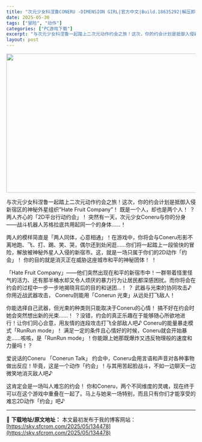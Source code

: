 ```yaml
---
title: "次元少女科涅鲁CONERU -DIMENSION GIRL|官方中文|Build.18635292|解压即撸|"
date: 2025-05-30
tags: ["冒险", "动作"]
categories: ["PC游戏下载"]
excerpt: "与次元少女科涅鲁一起踏上二次元动作约会之旅！这次，你的约会计划是抵御入侵新宿区的神秘外星组织”Hate Fruit Company”！ 既是一个人，却也是两个人！ ？两人齐心的「2D平台行动约会」！ 突然有一天，次元少女Coneru与你的分身——战斗机器人苏格拉底共用起同一个的身体……！ 两人的模样&hellip;"
layout: post
---
```


<img class="aligncenter size-full wp-image-134426" src="https://sky.sfcrom.com/wp-content/uploads/2025/05/2025053002234742.webp" alt="" width="660" height="370" />

与次元少女科涅鲁一起踏上二次元动作约会之旅！这次，你的约会计划是抵御入侵新宿区的神秘外星组织”Hate Fruit Company”！
既是一个人，却也是两个人！ ？两人齐心的「2D平台行动约会」！
突然有一天，次元少女Coneru与你的分身——战斗机器人苏格拉底共用起同一个的身体……！

两人的模样简直是「两人同体，心意相通」！在游戏中，你将会与Coneru形影不离地跑、飞、打、踢、笑、哭，偶尔还到处闲逛……你们将一起踏上一段愉快的冒险，解放被神秘外星人入侵的新宿市。这，就是一场只属于你们的2D动作「约会」！
你的目的就是消灭正在威胁这座城市和平的神秘团体！ ！

「Hate Fruit Company」——他们突然出现在和平的新宿市中！一群带着怪里怪气的活力、还有那半桶水却又令人烦厌的暴力行为让居民都深感困扰。而你将会在约会的过程中一步一步地揭晓背后的目的和谜团…！ ？
武器与光束的协同攻击♪
你用近战武器攻击， Coneru则能用「Conerun 光束」从远处打飞敌人！

你能选择自己武器，但光束的种类则只能取决于Coneru的心情！ 搞不好在约会时她会突然想出新的光束……！ ？没错，约会的真正乐趣在于能够随心所欲地进行！让你们同心合意，用友情的连段攻击打飞全部敌人吧♪
Coneru的能量暴走模式「RunRun mode」！
满足一定的条件且心情好的时候，Coneru就会开始暴走……咳咳，是「RunRun mode」！你能跟上她那既爆炸又违反物理般的速度和力量吗！？

爱说话的Coneru 「Conerun Talk」
约会中，Coneru会用言语和声音对各种事物做出反应！毕竟，这是一个动作「约会」！与其用苦起脸战斗，不如一边聊天一边微笑地消灭敌人吧♪

这肯定会是一场叫人难忘的约会！
你和Coneru，两个不同维度的灵魂，现在终于可以在这个游戏中重叠在一起了。马上与她来一场特别，而且只有你们才能享受的难忘2D动作「约会」吧♪

---
📖 **下载地址/原文地址：** 本文最初发布于我的博客网站：[https://sky.sfcrom.com/2025/05/134478](https://sky.sfcrom.com/2025/05/134478)
